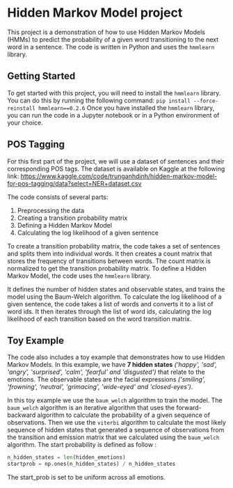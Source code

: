# Hidden Markov Model project
This project is a demonstration of how to use Hidden Markov Models (HMMs) to predict the probability of a given word transitioning to the next word in a sentence. The code is written in Python and uses the `hmmlearn` library. 

## Getting Started 

To get started with this project, you will need to install the `hmmlearn` library. 
You can do this by running the following command: ``` pip install --force-reinstall hmmlearn==0.2.6 ``` 
Once you have installed the `hmmlearn` library, you can run the code in a Jupyter notebook or in a Python environment of your choice. 

## POS Tagging

For this first part of the project, we will use a dataset of sentences and their corresponding POS tags. The dataset is available on Kaggle at the following link: https://www.kaggle.com/code/trunganhdinh/hidden-markov-model-for-pos-tagging/data?select=NER+dataset.csv


The code consists of several parts: 
1. Preprocessing the data
2. Creating a transition probability matrix 
3. Defining a Hidden Markov Model 
4. Calculating the log likelihood of a given sentence 


To create a transition probability matrix, the code takes a set of sentences and splits them into individual words. 
It then creates a count matrix that stores the frequency of transitions between words. The count matrix is normalized to get the transition probability matrix. To define a Hidden Markov Model, the code uses the `hmmlearn` library. 

It defines the number of hidden states and observable states, and trains the model using the Baum-Welch algorithm. To calculate the log likelihood of a given sentence, the code takes a list of words and converts it to a list of word ids. It then iterates through the list of word ids, calculating the log likelihood of each transition based on the word transition matrix. 

## Toy Example 

The code also includes a toy example that demonstrates how to use Hidden Markov Models. In this example, we have **7 hidden states** *('happy', 'sad', 'angry', 'surprised', 'calm', 'fearful' and 'disgusted')* that relate to the emotions.
The observable states are the facial expressions *('smiling', 'frowning', 'neutral', 'grimacing', 'wide-eyed' and 'closed-eyes')*. 

In this toy example we use the ``baum_welch`` algorithm to train the model. The ``baum_welch`` algorithm is an iterative algorithm that uses the forward-backward algorithm to calculate the probability of a given sequence of observations. 
Then we use the ``viterbi`` algorithm to calculate the most likely sequence of hidden states that generated a sequence of observations from the transition and emission matrix that we calculated using the ``baum_welch`` algorithm. The start probability is defined as follow :
````python
n_hidden_states = len(hidden_emotions)
startprob = np.ones(n_hidden_states) / n_hidden_states
````

The start_prob is set to be uniform across all emotions.